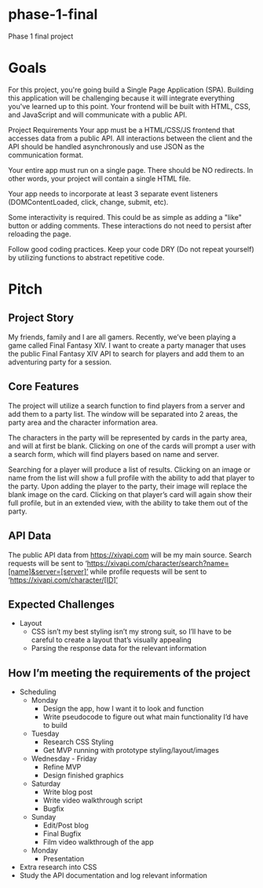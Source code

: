 # phase-1-final
Phase 1 final project

# Goals
For this project, you're going build a Single Page Application (SPA). Building this application will be challenging because it will integrate everything you've learned up to this point. Your frontend will be built with HTML, CSS, and JavaScript and will communicate with a public API.

Project Requirements
Your app must be a HTML/CSS/JS frontend that accesses data from a public API. All interactions between the client and the API should be handled asynchronously and use JSON as the communication format.

Your entire app must run on a single page. There should be NO redirects. In other words, your project will contain a single HTML file.

Your app needs to incorporate at least 3 separate event listeners (DOMContentLoaded, click, change, submit, etc).

Some interactivity is required. This could be as simple as adding a "like" button or adding comments. These interactions do not need to persist after reloading the page.

Follow good coding practices. Keep your code DRY (Do not repeat yourself) by utilizing functions to abstract repetitive code.

# Pitch
## Project Story
My friends, family and I are all gamers. Recently, we’ve been playing a game called Final Fantasy XIV. I want to create a party manager that uses the public Final Fantasy XIV API to search for players and add them to an adventuring party for a session.

## Core Features
The project will utilize a search function to find players from a server and add them to a party list. The window will be separated into 2 areas, the party area and the character information area.

The characters in the party will be represented by cards in the party area, and will at first be blank. Clicking on one of the cards will prompt a user with a search form, which will find players based on name and server.

Searching for a player will produce a list of results. Clicking on an image or name from the list will show a full profile with the ability to add that player to the party. Upon adding the player to the party, their image will replace the blank image on the card. Clicking on that player’s card will again show their full profile, but in an extended view, with the ability to take them out of the party.

## API Data
The public API data from https://xivapi.com will be my main source. Search requests will be sent to ‘https://xivapi.com/character/search?name=[name]&server=[server]’ while profile requests will be sent to ‘https://xivapi.com/character/[ID]’

## Expected Challenges
- Layout
    - CSS isn’t my best styling isn’t my strong suit, so I’ll have to be careful to create a layout that’s visually appealing
    - Parsing the response data for the relevant information

## How I’m meeting the requirements of the project
- Scheduling
    - Monday
        - Design the app, how I want it to look and function
        - Write pseudocode to figure out what main functionality I’d have to build
    - Tuesday
        - Research CSS Styling
        - Get MVP running with prototype styling/layout/images
    - Wednesday - Friday
        - Refine MVP
        - Design finished graphics
    - Saturday
        - Write blog post
        - Write video walkthrough script
        - Bugfix
    - Sunday
        - Edit/Post blog
        - Final Bugfix
        - Film video walkthrough of the app
    - Monday
        - Presentation
- Extra research into CSS
- Study the API documentation and log relevant information